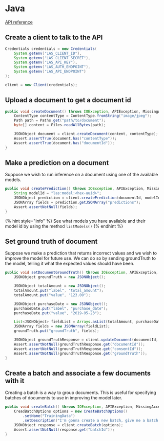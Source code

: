 # Java

[API reference](../../reference/java/latest.md)

## Create a client to talk to the API

```java
Credentials credentials = new Credentials(
    System.getenv("LAS_CLIENT_ID"),
    System.getenv("LAS_CLIENT_SECRET"),
    System.getenv("LAS_API_KEY"),
    System.getenv("LAS_AUTH_ENDPOINT"),
    System.getenv("LAS_API_ENDPOINT")
);

client = new Client(credentials);
```

## Upload a document to get a document id

```java
public void createDocument() throws IOException, APIException, MissingAccessTokenException {
    ContentType contentType = ContentType.fromString("image/jpeg");
    Path path = Paths.get("path/to/document");
    byte[] content = Files.readAllBytes(path);

    JSONObject document = client.createDocument(content, contentType);
    Assert.assertTrue(document.has("contentType"));
    Assert.assertTrue(document.has("documentId"));
}
```

## Make a prediction on a document

Suppose we wish to run inference on a document using one of the available models.

```java
public void createPrediction() throws IOException, APIException, MissingAccessTokenException {
    String modelId = "las:model:<hex-uuid>"; 
    JSONObject prediction = client.createPrediction(documentId, modelId);
    JSONArray fields = prediction.getJSONArray("predictions");
    Assert.assertNotNull(fields);
}
```

{% hint style="info" %}
See what models you have available and their model id by using the method `listModels()`
{% endhint %}


## Set ground truth of document

Suppose we make a prediction that returns incorrect values and we wish to improve the model for future use. 
We can do so by sending groundTruth to the model, telling it what the expected values should have been.

```java
public void setDocumentGroundTruth() throws IOException, APIException, MissingAccessTokenException {
    JSONObject groundTruth = new JSONObject();

    JSONObject totalAmount = new JSONObject();
    totalAmount.put("label", "total_amount");
    totalAmount.put("value", "123.00");

    JSONObject purchaseDate = new JSONObject();
    purchaseDate.put("label", "purchase_date");
    purchaseDate.put("value", "2019-05-23");

    List<JSONObject> fieldList = Arrays.asList(totalAmount, purchaseDate);
    JSONArray fields = new JSONArray(fieldList);
    groundTruth.put("groundTruth", fields);

    JSONObject groundTruthResponse = client.updateDocument(documentId, groundTruth);
    Assert.assertNotNull(groundTruthResponse.get("documentId"));
    Assert.assertNotNull(groundTruthResponse.get("consentId"));
    Assert.assertNotNull(groundTruthResponse.get("groundTruth"));
}
```

## Create a batch and associate a few documents with it

Creating a batch is a way to group documents. 
This is useful for specifying batches of documents to use in improving the model later.

```java
public void createBatch() throws IOException, APIException, MissingAccessTokenException {
    CreadBatchOptions options = new CreateBatchOptions()
        .setName("TrainingData")
        .setDescription("I'm gonna create a new batch, give me a batch id!");
    JSONObject response = client.createBatch(options);
    Assert.assertNotNull(response.get("batchId"));
}
```

